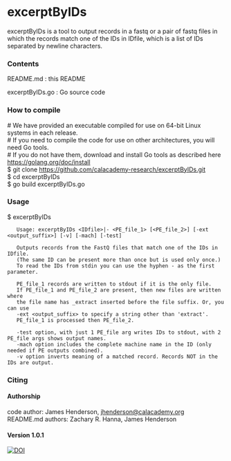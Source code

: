 # excerptByIDs

excerptByIDs is a tool to output records in a fastq or a pair of fastq files in which the
records match one of the IDs in IDfile, which is a list of IDs separated by newline
characters.

### Contents

README.md : this README

excerptByIDs.go : Go source code


### How to compile  
  
\# We have provided an executable compiled for use on 64-bit Linux systems in each release.  
\# If you need to compile the code for use on other architectures, you will need Go tools.  
\# If you do not have them, download and install Go tools as described here <https://golang.org/doc/install>  
$ git clone https://github.com/calacademy-research/excerptByIDs.git  
$ cd excerptByIDs  
$ go build excerptByIDs.go  


### Usage

$ excerptByIDs

       Usage: excerptByIDs <IDfile>|- <PE_file_1> [<PE_file_2>] [-ext <output_suffix>] [-v] [-mach] [-test]

       Outputs records from the FastQ files that match one of the IDs in IDfile.
       (The same ID can be present more than once but is used only once.)
       To read the IDs from stdin you can use the hyphen - as the first parameter.

       PE_file_1 records are written to stdout if it is the only file.
       If PE_file_1 and PE_file_2 are present, then new files are written where
       the file name has _extract inserted before the file suffix. Or, you can use
       -ext <output_suffix> to specify a string other than 'extract'.
       PE_file_1 is processed then PE_file_2.

       -test option, with just 1 PE_file arg writes IDs to stdout, with 2 PE_file args shows output names.
       -mach option includes the complete machine name in the ID (only needed if PE outputs combined).
       -v option inverts meaning of a matched record. Records NOT in the IDs are output.

### Citing

#### Authorship

code author: James Henderson, jhenderson@calacademy.org  
README.md authors: Zachary R. Hanna, James Henderson  

#### Version 1.0.1
[![DOI](https://zenodo.org/badge/24128/calacademy-research/excerptByIDs.svg)](https://zenodo.org/badge/latestdoi/24128/calacademy-research/excerptByIDs)
  
